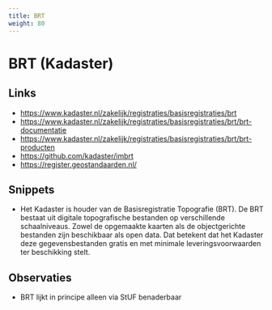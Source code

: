 ```yaml
---
title: BRT
weight: 80
---
```


# BRT (Kadaster)

## Links
- https://www.kadaster.nl/zakelijk/registraties/basisregistraties/brt
- https://www.kadaster.nl/zakelijk/registraties/basisregistraties/brt/brt-documentatie
- https://www.kadaster.nl/zakelijk/registraties/basisregistraties/brt/brt-producten
- https://github.com/kadaster/imbrt
- https://register.geostandaarden.nl/

## Snippets
- Het Kadaster is houder van de Basisregistratie Topografie (BRT). De BRT bestaat uit digitale topografische bestanden op verschillende schaalniveaus. Zowel de opgemaakte kaarten als de objectgerichte bestanden zijn beschikbaar als open data. Dat betekent dat het Kadaster deze gegevensbestanden gratis en met minimale leveringsvoorwaarden ter beschikking stelt.

## Observaties
- BRT lijkt in principe alleen via StUF benaderbaar
